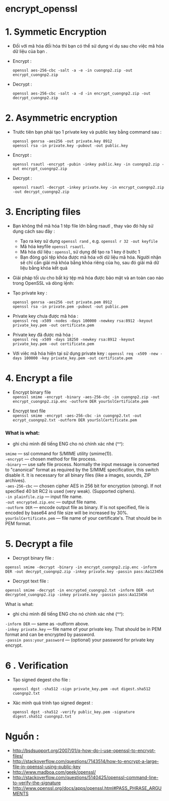# encrypt_openssl

# 1. Symmetic Encryption 
- Đối với mã hóa đối hóa thì bạn có thể sử dụng ví dụ sau cho việc mã hóa dữ liệu của bạn .
- Encrypt : 
 
      openssl aes-256-cbc -salt -a -e -in cuongnp2.zip -out encrypt_cuongnp2.zip
 
- Decrypt  :
 
      openssl aes-256-cbc -salt -a -d -in encrypt_cuongnp2.zip -out decrypt_cuongnp2.zip
 
# 2. Asymmetric encryption
 
- Trước tiên bạn phải tạo 1 private key và public key bằng command sau : 
 
      openssl genrsa -aes256 -out private.key 8912
      openssl rsa -in private.key -pubout -out public.key

- Encrypt :

      openssl rsautl -encrypt -pubin -inkey public.key -in cuongnp2.zip -out encrypt_cuongnp2.zip

- Decrypt :

      openssl rsautl -decrypt -inkey private.key -in encrypt_cuongnp2.zip -out decrypt_cuongnp2.zip

# 3. Encripting files

- Bạn không thể mã hóa 1 têp file lớn bằng rsautl , thay vào đó hãy sử dụng cách sau đây :
	* Tạo ra key sử dụng ```openssl rand``` , e.g. ```openssl r 32 -out keyfile```
	* Mã hóa keyfile ```openssl rsautl```.
	* Mã hóa dữ liệu : ```openssl```, sử dụng để tạo ra 1 key ở bước 1
	* Bạn đóng gói tệp khóa được mã hóa với dữ liệu  mã hóa. Người nhận sẽ chỉ cần giải mã khóa bằng khóa riêng của họ, sau đó giải mã dữ liệu bằng khóa kết quả
- Giải pháp tối ưu cho bất kỳ tệp mã hóa được bảo mật và an toàn cao nào trong OpenSSL và dòng lệnh:
- Tạo private key :

      openssl genrsa -aes256 -out private.pem 8912
      openssl rsa -in private.pem -pubout -out public.pem

-  Private key chưa được mã hóa : </br>
   ```openssl req -x509 -nodes -days 100000 -newkey rsa:8912 -keyout private_key.pem -out certificate.pem```

- Private key đã được mã hóa : </br>
   ```openssl req -x509 -days 18250 -newkey rsa:8912 -keyout private_key.pem -out certificate.pem```
- Với viêc mã hóa hiện tại sử dụng private key :
   ```openssl req -x509 -new -days 100000 -key private_key.pem -out certificate.pem ```

# 4. Encrypt a file
- Encrypt  binary file </br>
   ```openssl smime -encrypt -binary -aes-256-cbc -in cuongnp2.zip -out encrypt_cuongnp2.zip.enc -outform DER yourSslCertificate.pem```

- Encrypt text file </br>
   ```openssl smime -encrypt -aes-256-cbc -in cuongnp2.txt -out ecrypt_cuongnp2.txt -outform DER yourSslCertificate.pem ```


### What is what:
* ghi chú mình để tiếng ENG cho nó chính xác nhé (^^):

```smime``` — ssl command for S/MIME utility (smime(1)). </br>
```-encrypt``` — chosen method for file process. </br>
```-binary``` — use safe file process. Normally the input message is converted to "canonical" format as required by the S/MIME specification, this switch disable it. It is necessary for all binary files (like a images, sounds, ZIP archives).</br>
```-aes-256-cbc``` — chosen cipher AES in 256 bit for encryption (strong). If not specified 40 bit RC2 is used (very weak). (Supported ciphers).</br>
```-in plainfile.zip``` — input file name. </br>
```-out encrypted.zip.enc``` — output file name.</br>
```-outform DER``` — encode output file as binary. If is not specified, file is encoded by base64 and file size will be increased by 30%. </br>
```yourSslCertificate.pem``` — file name of your certificate's. That should be in PEM format.

# 5. Decrypt a file

- Decrypt binary file :

```openssl smime -decrypt -binary -in encrypt_cuongnp2.zip.enc -inform DER -out decrypt_cuongnp2.zip -inkey private.key -passin pass:Aa123456```

- Decrypt text file :

```openssl smime -decrypt -in encrypted_cuongnp2.txt -inform DER -out decrypted_cuongnp2.zip -inkey private.key -passin pass:Aa123456```

What is what:
* ghi chú mình để tiếng ENG cho nó chính xác nhé (^^):

```-inform DER``` — same as -outform above. </br>
```-inkey private.key``` — file name of your private key. That should be in PEM format and can be encrypted by password.</br>
```-passin pass:your_password``` — (optional) your password for private key encrypt.</br>

# 6 . Verification

- Tạo signed degest cho file :

   ```openssl dgst -sha512 -sign private_key.pem -out digest.sha512 cuongnp2.txt```

- Xác minh quá trinh tạo signed degest :

   ```openssl dgst -sha512 -verify public_key.pem -signature digest.sha512 cuongnp2.txt```

# Nguồn : 
* http://bsdsupport.org/2007/01/q-how-do-i-use-openssl-to-encrypt-files/
* http://stackoverflow.com/questions/7143514/how-to-encrypt-a-large-file-in-openssl-using-public-key
* http://www.madboa.com/geek/openssl/
* http://stackoverflow.com/questions/5140425/openssl-command-line-to-verify-the-signature
* http://www.openssl.org/docs/apps/openssl.html#PASS_PHRASE_ARGUMENTS
